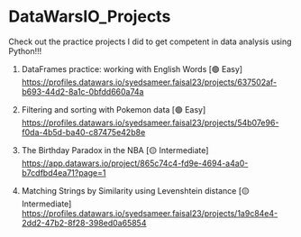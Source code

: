 # DataWarsIO_Projects
Check out the practice projects I did to get competent in data analysis using Python!!!

1) DataFrames practice: working with English Words [🟢 Easy]
https://profiles.datawars.io/syedsameer.faisal23/projects/637502af-b693-44d2-8a1c-0bfdd660a74a

2) Filtering and sorting with Pokemon data [🟢 Easy]
https://profiles.datawars.io/syedsameer.faisal23/projects/54b07e96-f0da-4b5d-ba40-c87475e42b8e

3) The Birthday Paradox in the NBA [🟡 Intermediate]
https://app.datawars.io/project/865c74c4-fd9e-4694-a4a0-b7cdfbd4ea71?page=1

4) Matching Strings by Similarity using Levenshtein distance [🟡 Intermediate]
https://profiles.datawars.io/syedsameer.faisal23/projects/1a9c84e4-2dd2-47b2-8f28-398ed0a65854
